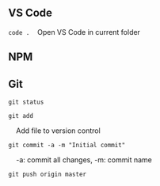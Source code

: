 ## VS Code ##

```code .```&nbsp;&nbsp;&nbsp;&nbsp;Open VS Code in current folder


## NPM ##

## Git ##

```git status```

```git add```

&nbsp;&nbsp;&nbsp;&nbsp;Add file to version control

```git commit -a -m "Initial commit"```

 &nbsp;&nbsp;&nbsp;&nbsp;-a: commit all changes, -m: commit name  

```git push origin master```
